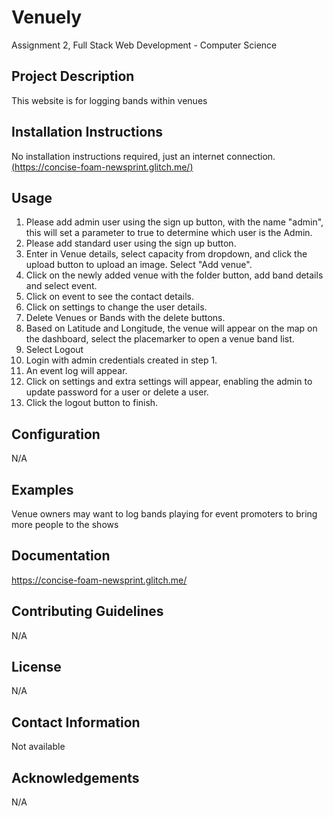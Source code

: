 # Venuely
Assignment 2, Full Stack Web Development - Computer Science

## Project Description
This website is for logging bands within venues

## Installation Instructions
No installation instructions required, just an internet connection.
[(https://concise-foam-newsprint.glitch.me/)](https://concise-foam-newsprint.glitch.me/)

## Usage
1. Please add admin user using the sign up button, with the name "admin", this will set a parameter to true to determine which user is the Admin.
2. Please add standard user using the sign up button.
3. Enter in Venue details, select capacity from dropdown, and click the upload button to upload an image. Select "Add venue".
4. Click on the newly added venue with the folder button, add band details and select event.
5. Click on event to see the contact details.
6. Click on settings to change the user details.
7. Delete Venues or Bands with the delete buttons.
8. Based on Latitude and Longitude, the venue will appear on the map on the dashboard, select the placemarker to open a venue band list.
9. Select Logout
10. Login with admin credentials created in step 1.
11. An event log will appear.
12. Click on settings and extra settings will appear, enabling the admin to update password for a user or delete a user.
13. Click the logout button to finish.
    
## Configuration
N/A

## Examples
Venue owners may want to log bands playing for event promoters to bring more people to the shows

## Documentation
https://concise-foam-newsprint.glitch.me/

## Contributing Guidelines
N/A

## License
N/A

## Contact Information
Not available

## Acknowledgements
N/A

